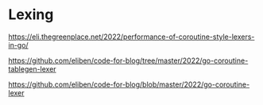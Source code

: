 # Lexing

https://eli.thegreenplace.net/2022/performance-of-coroutine-style-lexers-in-go/

https://github.com/eliben/code-for-blog/tree/master/2022/go-coroutine-tablegen-lexer

https://github.com/eliben/code-for-blog/blob/master/2022/go-coroutine-lexer